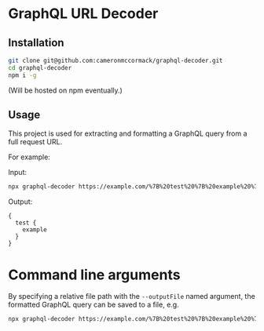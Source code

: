 # GraphQL URL Decoder

## Installation

```bash
git clone git@github.com:cameronmccormack/graphql-decoder.git
cd graphql-decoder
npm i -g
```

(Will be hosted on npm eventually.)

## Usage

This project is used for extracting and formatting a GraphQL query from a full request URL.

For example:

Input:
```bash
npx graphql-decoder https://example.com/%7B%20test%20%7B%20example%20%7D%20%7D/more-stuff
```

Output:
```gql
{
  test {
    example
  }
}
```

# Command line arguments

By specifying a relative file path with the `--outputFile` named argument, the formatted GraphQL query can be saved to a file, e.g.

```bash
npx graphql-decoder https://example.com/%7B%20test%20%7B%20example%20%7D%20%7D/more-stuff --outputFile query.graphql
```
